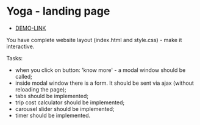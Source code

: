 # Yoga - landing page

- [DEMO-LINK](https://mikhail-88.github.io/layout_yoga_js/)

You have complete website layout (index.html and style.css) - make it interactive.

Tasks:

- when you click on button: 'know more' - a modal window should be called;
- inside modal window there is a form. It should be sent via ajax (without reloading the page);
- tabs should be implemented;
- trip cost calculator should be implemented;
- carousel slider should be implemented;
- timer should be implemented.